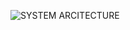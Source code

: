 ![SYSTEM ARCITECTURE](https://user-images.githubusercontent.com/101585225/163990037-b315d6be-4230-4d65-9112-c625b46ad360.jpg)
